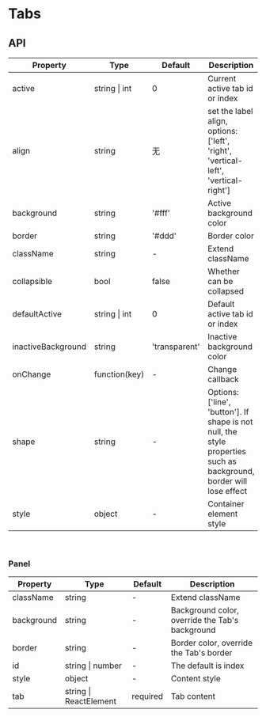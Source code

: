 # Tabs

<example />

## API

| Property | Type | Default | Description |
| --- | --- | --- | --- |
| active | string \| int | 0 | Current active tab id or index |
| align | string | 无 | set the label align, options: \['left', 'right', 'vertical-left', 'vertical-right'] |
| background | string | '#fff' | Active background color |
| border | string | '#ddd' | Border color |
| className | string | - | Extend className |
| collapsible | bool | false | Whether can be collapsed |
| defaultActive | string \| int | 0 | Default active tab id or index |
| inactiveBackground | string | 'transparent' | Inactive background color |
| onChange | function(key) | - | Change callback |
| shape | string | - | Options: \['line', 'button']. If shape is not null, the style properties such as background, border will lose effect |
| style | object | - | Container element style |

<br />

### Panel

| Property | Type | Default | Description |
| --- | --- | --- | --- |
| className | string | - | Extend className |
| background | string | - | Background color, override the Tab's background |
| border | string | - | Border color, override the Tab's border |
| id | string \| number | - | The default is index |
| style | object | - | Content style |
| tab | string \| ReactElement | required | Tab content |